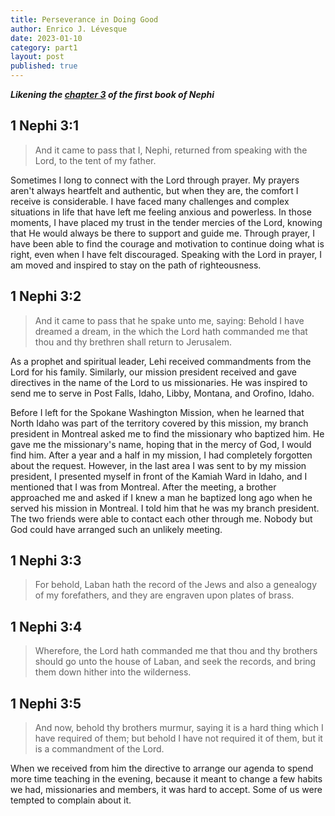 ```yaml
---
title: Perseverance in Doing Good
author: Enrico J. Lévesque
date: 2023-01-10
category: part1
layout: post
published: true
---
```


***Likening the [chapter 3](https://www.churchofjesuschrist.org/study/scriptures/bofm/1-ne/3?lang=eng) of the first book of Nephi***

## 1 Nephi 3:1

> And it came to pass that I, Nephi, returned from speaking with the Lord, to the tent of my father.

Sometimes I long to connect with the Lord through prayer. My prayers aren't always heartfelt and authentic, but when they are, the comfort I receive is considerable. I have faced many challenges and complex situations in life that have left me feeling anxious and powerless. In those moments, I have placed my trust in the tender mercies of the Lord, knowing that He would always be there to support and guide me. Through prayer, I have been able to find the courage and motivation to continue doing what is right, even when I have felt discouraged. Speaking with the Lord in prayer, I am moved and inspired to stay on the path of righteousness.

## 1 Nephi 3:2

> And it came to pass that he spake unto me, saying: Behold I have dreamed a dream, in the which the Lord hath commanded me that thou and thy brethren shall return to Jerusalem.

As a prophet and spiritual leader, Lehi received commandments from the Lord for his family. Similarly, our mission president received and gave directives in the name of the Lord to us missionaries. He was inspired to send me to serve in Post Falls, Idaho, Libby, Montana, and Orofino, Idaho.

Before I left for the Spokane Washington Mission, when he learned that North Idaho was part of the territory covered by this mission, my branch president in Montreal asked me to find the missionary who baptized him. He gave me the missionary's name, hoping that in the mercy of God, I would find him. After a year and a half in my mission, I had completely forgotten about the request. However, in the last area I was sent to by my mission president, I presented myself in front of the Kamiah Ward in Idaho, and I mentioned that I was from Montreal. After the meeting, a brother approached me and asked if I knew a man he baptized long ago when he served his mission in Montreal. I told him that he was my branch president. The two friends were able to contact each other through me. Nobody but God could have arranged such an unlikely meeting.

## 1 Nephi 3:3

> For behold, Laban hath the record of the Jews and also a genealogy of my forefathers, and they are engraven upon plates of brass.

## 1 Nephi 3:4

> Wherefore, the Lord hath commanded me that thou and thy brothers should go unto the house of Laban, and seek the records, and bring them down hither into the wilderness.

## 1 Nephi 3:5

> And now, behold thy brothers murmur, saying it is a hard thing which I have required of them; but behold I have not required it of them, but it is a commandment of the Lord.

When we received from him the directive to arrange our agenda to spend more time teaching in the evening, because it meant to change a few habits we had, missionaries and members, it was hard to accept. Some of us were tempted to complain about it.
